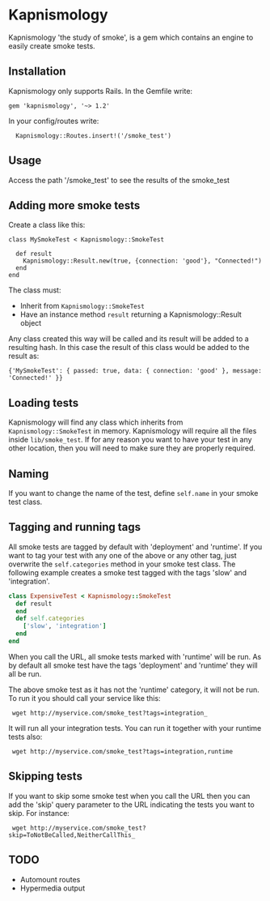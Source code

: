 # Kapnismology

Kapnismology 'the study of smoke', is a gem which contains an engine to easily create smoke tests.

## Installation

Kapnismology only supports Rails.
In the Gemfile write:
```
gem 'kapnismology', '~> 1.2'
```

In your config/routes write:

```
  Kapnismology::Routes.insert!('/smoke_test')
```

## Usage

Access the path '/smoke_test' to see the results of the smoke_test


## Adding more smoke tests

Create a class like this:
```
class MySmokeTest < Kapnismology::SmokeTest

  def result
    Kapnismology::Result.new(true, {connection: 'good'}, "Connected!")
  end
end
```

The class must:
- Inherit from `Kapnismology::SmokeTest`
- Have an instance method `result` returning a Kapnismology::Result object

Any class created this way will be called and its result will be added to a resulting hash.
In this case the result of this class would be added to the result as:
```
{'MySmokeTest': { passed: true, data: { connection: 'good' }, message: 'Connected!' }}
```

## Loading tests

Kapnismology will find any class which inherits from `Kapnismology::SmokeTest` in memory.
Kapnismology will require all the files inside `lib/smoke_test`.
If for any reason you want to have your test in any other location, then you will need to make sure they are properly required.

## Naming

If you want to change the name of the test, define `self.name` in your
smoke test class.


## Tagging and running tags

All smoke tests are tagged by default with 'deployment' and 'runtime'.
If you want to tag your test with any one of the above or any other tag, just overwrite the `self.categories` method in your smoke test class.
The following example creates a smoke test tagged with the tags 'slow' and 'integration'.

```Ruby
class ExpensiveTest < Kapnismology::SmokeTest
  def result
  end
  def self.categories
    ['slow', 'integration']
  end
end
```

When you call the URL, all smoke tests marked with 'runtime' will be run. As by default all smoke test have the tags 'deployment' and 'runtime' they will all be run.

The above smoke test as it has not the 'runtime' category, it will not be run. To run it you should call your service like this:
```
 wget http://myservice.com/smoke_test?tags=integration_
```

It will run all your integration tests. You can run it together with your runtime tests also:
```
 wget http://myservice.com/smoke_test?tags=integration,runtime
```


## Skipping tests

If you want to skip some smoke test when you call the URL then you can add the 'skip' query parameter to the URL indicating the tests you want to skip.
For instance:
```
 wget http://myservice.com/smoke_test?skip=ToNotBeCalled,NeitherCallThis_
```



## TODO

- Automount routes
- Hypermedia output
